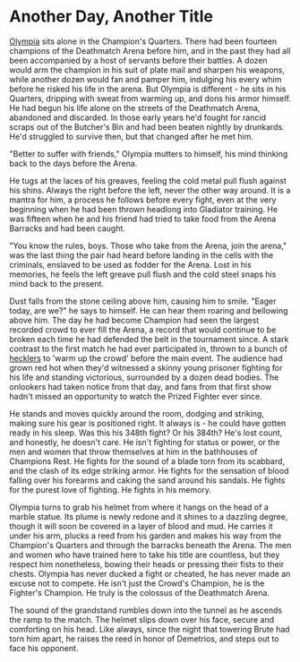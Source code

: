 # Another Day, Another Title

[Olympia](../../heroes-of-rathe/olympia-about.md) sits alone in the Champion's Quarters. There had been fourteen champions of the Deathmatch Arena before him, and in the past they had all been accompanied by a host of servants before their battles. A dozen would arm the champion in his suit of plate mail and sharpen his weapons, while another dozen would fan and pamper him, indulging his every whim before he risked his life in the arena. But Olympia is different - he sits in his Quarters, dripping with sweat from warming up, and dons his armor himself. He had begun his life alone on the streets of the Deathmatch Arena, abandoned and discarded. In those early years he'd fought for rancid scraps out of the Butcher's Bin and had been beaten nightly by drunkards. He'd struggled to survive then, but that changed after he met him.

"Better to suffer with friends," Olympia mutters to himself, his mind thinking back to the days before the Arena.

He tugs at the laces of his greaves, feeling the cold metal pull flush against his shins. Always the right before the left, never the other way around. It is a mantra for him, a process he follows before every fight, even at the very beginning when he had been thrown headlong into Gladiator training. He was fifteen when he and his friend had tried to take food from the Arena Barracks and had been caught.

"You know the rules, boys. Those who take from the Arena, join the arena," was the last thing the pair had heard before landing in the cells with the criminals, enslaved to be used as fodder for the Arena. Lost in his memories, he feels the left greave pull flush and the cold steel snaps his mind back to the present.

Dust falls from the stone ceiling above him, causing him to smile. "Eager today, are we?" he says to himself. He can hear them roaring and bellowing above him. The day he had become Champion had seen the largest recorded crowd to ever fill the Arena, a record that would continue to be broken each time he had defended the belt in the tournament since. A stark contrast to the first match he had ever participated in, thrown to a bunch of [hecklers](../../regions/rathe/savage-lands/call-of-adventure.md#hecklers) to 'warm up the crowd' before the main event. The audience had grown red hot when they'd witnessed a skinny young prisoner fighting for his life and standing victorious, surrounded by a dozen dead bodies. The onlookers had taken notice from that day, and fans from that first show hadn't missed an opportunity to watch the Prized Fighter ever since.

He stands and moves quickly around the room, dodging and striking, making sure his gear is positioned right. It always is - he could have gotten ready in his sleep. Was this his 348th fight? Or his 384th? He's lost count, and honestly, he doesn't care. He isn't fighting for status or power, or the men and women that throw themselves at him in the bathhouses of Champions Rest. He fights for the sound of a blade torn from its scabbard, and the clash of its edge striking armor. He fights for the sensation of blood falling over his forearms and caking the sand around his sandals. He fights for the purest love of fighting. He fights in his memory.

Olympia turns to grab his helmet from where it hangs on the head of a marble statue. Its plume is newly redone and it shines to a dazzling degree, though it will soon be covered in a layer of blood and mud. He carries it under his arm, plucks a reed from his garden and makes his way from the Champion's Quarters and through the barracks beneath the Arena. The men and women who have trained here to take his title are countless, but they respect him nonetheless, bowing their heads or pressing their fists to their chests. Olympia has never ducked a fight or cheated, he has never made an excuse not to compete. He isn't just the Crowd's Champion, he is the Fighter's Champion. He truly is the colossus of the Deathmatch Arena.

The sound of the grandstand rumbles down into the tunnel as he ascends the ramp to the match. The helmet slips down over his face, secure and comforting on his head. Like always, since the night that towering Brute had torn him apart, he raises the reed in honor of Demetrios, and steps out to face his opponent.
